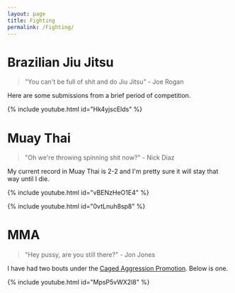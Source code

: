 ```yaml
---
layout: page
title: Fighting
permalink: /Fighting/
---
```


# Brazilian Jiu Jitsu

> "You can't be full of shit and do Jiu Jitsu" - Joe Rogan

Here are some submissions from a brief period of competition.

{% include youtube.html id="Hk4yjscElds" %}

# Muay Thai

> "Oh we're throwing spinning shit now?" - Nick Diaz

My current record in Muay Thai is 2-2 and I'm pretty sure it will stay that way until I die. 

{% include youtube.html id="vBENzHeO1E4" %}

>       

{% include youtube.html id="0vtLnuh8sp8" %}

# MMA

> "Hey pussy, are you still there?" - Jon Jones

I have had two bouts under the [Caged Aggression Promotion](http://www.cagedaggressionevents.com/home.html). Below is one.

{% include youtube.html id="MpsP5vWX2l8" %}